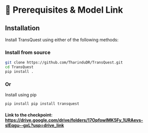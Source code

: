 # 🚀 Prerequisites & Model Link

## Installation  

Install TransQuest using either of the following methods:  

### Install from source  
```bash
git clone https://github.com/TharinduDR/TransQuest.git
cd TransQuest
pip install .
```

### Or

Install using pip
```bash
pip install pip install transquest
```

#### Link to the checkpoint: https://drive.google.com/drive/folders/17OpfowlMK5Fy_1URAevs-sIEqgu--gxL?usp=drive_link
